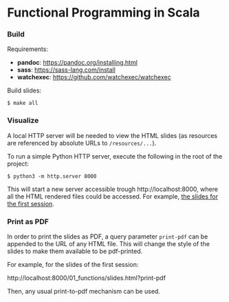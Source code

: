 Functional Programming in Scala
===============================

### Build

Requirements:

 * **pandoc**: https://pandoc.org/installing.html
 * **sass**: https://sass-lang.com/install
 * **watchexec**: https://github.com/watchexec/watchexec

Build slides:

```
$ make all 
```

### Visualize

A local HTTP server will be needed to view the HTML slides (as resources are
referenced by absolute URLs to `/resources/...`).

To run a simple Python HTTP server, execute the following in the root of the
project:

```
$ python3 -m http.server 8000 
```

This will start a new server accessible trough http://localhost:8000, where all
the HTML rendered files could be accessed. For example, [the slides for the
first session](http://localhost:8000/01_functions/slides.html).

### Print as PDF

In order to print the slides as PDF, a query parameter `print-pdf` can be
appended to the URL of any HTML file. This will change the style of the slides
to make them available to be pdf-printed.

For example, for the slides of the first session:

http://localhost:8000/01_functions/slides.html?print-pdf

Then, any usual print-to-pdf mechanism can be used.
